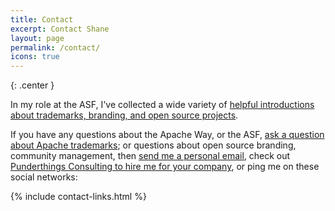 ```yaml
---
title: Contact
excerpt: Contact Shane
layout: page
permalink: /contact/
icons: true
---
```


{: .center }

In my role at the ASF, I've collected a wide variety of [helpful introductions about trademarks, branding, and open source projects](https://www.apache.org/foundation/marks/resources).

If you have any questions about the Apache Way, or the ASF, [ask a question about Apache trademarks](https://www.apache.org/foundation/marks/contact); or questions about open source branding, community management, then [send me a personal email](mailto:card@shanecurcuru.org), check out [Punderthings Consulting to hire me for your company](http://punderthings.com/), or ping me on these social networks:

{% include contact-links.html %}